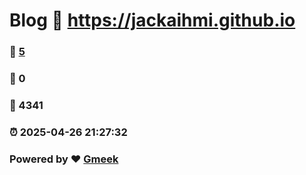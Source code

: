 # Blog :link: https://jackaihmi.github.io 
### :page_facing_up: [5](https://jackaihmi.github.io/tag.html) 
### :speech_balloon: 0 
### :hibiscus: 4341 
### :alarm_clock: 2025-04-26 21:27:32 
### Powered by :heart: [Gmeek](https://github.com/Meekdai/Gmeek)
